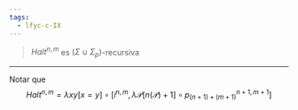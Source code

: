 ```yaml
---
tags:
  - lfyc-c-IX
---
```

> $Halt^{n,m}$ es $(\Sigma\cup\Sigma_p)$-recursiva

- - - 
Notar que 
$$
Halt^{n,m}= \lambda{xy}[x=y]\circ\left[
    i^{n,m},
    \lambda{\mathcal{P}}\left[n(\mathcal{P})+1\right]\circ
        {p_{(n+1)+(m+1)}^{n+1,m+1}}
\right]
$$
